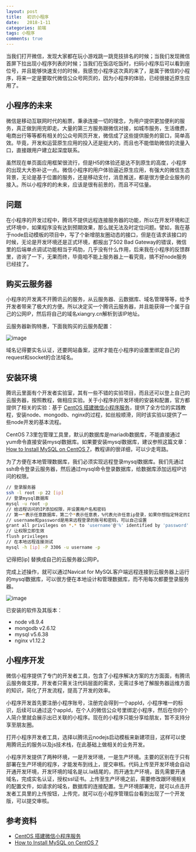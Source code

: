 ```yaml
---
layout: post
title:  初识小程序
date:   2018-1-11
categories: 前端
tags: 小程序
comments: true
---
```


当我们打开微信，发现大家都在玩小游戏跳一跳竞技排名的时候；当我们发现微信首屏下拉出现小程序列表的时候；当我们在饭店吃饭时，扫码小程序后可以看到座位号，并且能够快速支付的时候，我感觉小程序这次真的来了，是属于微信的小程序，将来一定是要取代微信公众号网页的，因为小程序的体验，已经很接近原生应用了。

## 小程序的未来

微信是移动互联网时代的船票，秉承连接一切的理念，为用户提供更加便利的服务，真正做到用完即走。大量的第三方服务跟微信对接，如城市服务，生活缴费，电商出行等等都有相关的公众号网页开发，微信成了这些提供服务的窗口，简单高效。毕竟，开发和运营原生应用的投入还是挺大的，而且也不能借助微信的流量入口，直接跟用户建立起深度联系。

虽然现在单页面应用框架很流行，但是H5的体验还是达不到原生的高度，小程序的出现大大弥补这一点。微信小程序的用户体验逼近原生应用，有强大的微信生态背景，无论是基于位置的服务，还是移动支付，消息推送，都是很方便企业服务的接入。所以小程序的的未来，应该是很有前景的，而且不可估量。

## 问题

在小程序的开发过程中，腾讯不提供远程连接服务器的功能，所以在开发环境和正式环境中，如果程序没有达到预期效果，那么就无法及时定位问题。譬如，我在基于node启动模板的项目中，写了个新增朋友圈动态的接口，但是在请求该接口的时候，无论是开发环境还是正式环境，都报出了502 Bad Gateway的错误，微信里的后端单点调试功能相当于鸡肋，几乎没有什么作用，后来我在小程序的反馈群里，咨询了一下，无果而终，毕竟咱不能上服务器上一看究竟，搞不好node服务已经挂了。

## 购买云服务器

小程序的开发离不开腾讯云的服务，从云服务器、云数据库、域名管理等等，给予开发者带来了极大的方便。所以决定买一个腾讯云服务器，并且能获得一个属于自己的公网IP，然后将自己的域名xiangry.cn解析到该IP地址。

云服务器新购特惠，下面我购买的云服务配置：

![image](/assets/images/qcloud-buy.jpg)

域名记得要实名认证，还要网站备案，这样才能在小程序的设置里绑定自己的request和socket的合法域名。

## 安装环境

腾讯云里面有个开发者实验室，其有一些不错的实验项目，而且还可以登上自己的云服务器，按照教程，做相应实验。关于小程序的开发环境的安装和配置，官方都提供了相关的实验：基于 [CentOS 搭建微信小程序服务](https://cloud.tencent.com/developer/labs/lab/10004)，提供了全方位的实践教程，安装node、mongodb、nginx的过程，如丝般顺滑，同时该实验以提供了一些node开发的基本流程。

CentOS 7.3里包管理工具里，默认的数据库是mariadb数据库，不能直接通过yum命令直接安装mysql数据库。如果要安装mysql数据库，建议参照这篇文章：[How to Install MySQL on CentOS 7](https://linode.com/docs/databases/mysql/how-to-install-mysql-on-centos-7/)，教程讲的很详细，可以少走弯路。

为了方便在本地管理数据库，我们必须实现远程登录mysql数据库。我们先通过ssh命令登录云服务器，然后通过mysql命令登录数据库，给数据库添加远程IP访问的权限。

``` bash
// 登录服务器
ssh -l root -p 22 [ip]
// 登录mysql数据库
mysql -u root -p
// 给远程访问的IP添加权限，并设置用户名和密码
// 第一*表示任意数据库，第二个*表示任意表，%代表允许任意ip登录，如果你想指定特定的IP，可以把%替换成指定的IP
// username和password是用来远程登录的账号和密码，可以自己设置
grant all privileges on *.* to 'username'@'%' identified by 'password'
// 让权限立即生效
flush privileges
// 在本地远程连接测试
mysql -h [ip] -P 3306 -u username -p
```

记得把[ip] 替换成自己的云服务器公网IP。

完成上述操作，就可以通过Navicat for MySQL客户端远程连接到云服务器上运行的mysql数据库，可以很方便在本地设计和管理数据库，而不用每次都要登录服务器。

![image](/assets/images/navicat.jpg)

已安装的软件及其版本：

- node v8.9.4
- mongodb v2.6.12
- mysql v5.6.38
- nginx v1.12.2

## 小程序开发

微信小程序提供了专门的开发者工具，包含了小程序解决方案的方方面面，有腾讯云服务做支撑，开发者只需关注代码层面的需求，无需过多地了解服务器运维方面的知识，简化了开发流程，提高了开发的效率。

小程序开发首先要注册小程序账号，注册完会得到一个appId，小程序唯一的标识，后续可以通过这个appId，在个人的微信公众号里绑定小程序，然后在你的个人简介里就会展示出已关联的小程序。现在的小程序只能分享给朋友，暂不支持分享至朋友圈。

打开小程序开发者工具，选择以腾讯云nodejs启动模板来新建项目，这样可以使用腾讯云的服务以及js技术栈，在此基础上做相关的业务开发。

小程序开发提供了两种环境，一是开发环境，一是生产环境。主要的区别在于只有部署在生产环境的程序，才能发布到线上，提交审核。代码上传至开发环境会自动开通开发环境，开发环境的域名是以.la结尾的，而开通生产环境，首先需要开通域名，完成实名认证，授权ssl证书。上传至生产环境之前，需要修改跟环境相关的配置文件，如请求的域名，数据库的连接配置。生产环境部署完，就可以点击开发者工具里的上传按钮，上传完，就可以在小程序管理后台看到出现了一个开发版，可以提交审核。

## 参考资料

- [CentOS 搭建微信小程序服务](https://cloud.tencent.com/developer/labs/lab/10004)
- [How to Install MySQL on CentOS 7](https://linode.com/docs/databases/mysql/how-to-install-mysql-on-centos-7/)
